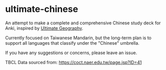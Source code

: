 # ultimate-chinese

An attempt to make a complete and comprehensive Chinese study deck for Anki, inspired by [Ultimate Geography](https://github.com/anki-geo/ultimate-geography). 

Currently focused on Taiwanese Mandarin, but the long-term plan is to support all languages that classify under the "Chinese" umbrella. 

If you have any suggestions or concerns, please leave an issue.

TBCL Data sourced from: https://coct.naer.edu.tw/page.jsp?ID=41